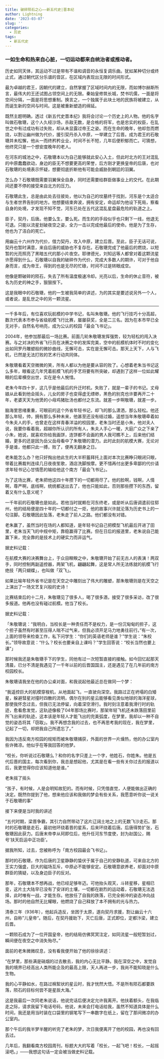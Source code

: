 ```yaml
---
title: 破碎陨石之心——新五代史|晋本纪
author: Lightning
date: '2023-03-07'
slug: ''
categories:
  - 历史
tags:
  - 新五代史
---
```

### 一如生命和热来自心脏，一切运动都来自统治者或推动者。

历史如同天体，其运动不过是带有不谐和调音的永恒复调乐曲。犹如某种切分或终止式，通过朝代区分乐谱的音区，在区域内表现出无限的时间形式。

最为卓越的君王，因朝代的建立，自然掌握了区域时间内的无限，而如博尔赫斯所言，最伟大的王还试图占领空间上的无限。秦始皇修筑长城，焚书坑儒，一面是将空间分隔，一面是将思想重制。换言之，一个独属于此块土地的民族将被建立，从而诞生新的空间与时间。这是被重新塑造的绵延。

既然主题明确，透过《新五代史晋本纪》我将会讨论一个历史上的人物。他的名字叫做石敬瑭，这个人久经沙场，杀敌无数，是合格的将军，也是忠实的权臣，在乱世之中有过成功有过失败，却从未显露过帝王之姿。而在生命的晚年，他却忽而燃烧，以割让幽州做为代价，援引契丹杀入中原，一举建立了后晋。成为君王的石敬瑭并未松懈，他从一而终矜矜业业，时间不长不短，几年后便积郁而亡。可猜想，他终究只是一个想安度晚年的老人。

在河东的城池之中，石敬瑭本以为自己能够就此安心入土，但此时北方的王对混乱的中原蠢蠢欲动，身边的臣无不想要更高的荣誉，后方刚才更换皇帝的后唐，也对石敬瑭的处境表示怀疑，想要彻底折断他有可能会威胁到朝廷的羽翼。

怎么办？石敬瑭既需要羽翼保全自身，同时还需要给群臣做事业上的交代。在此期间还要不停的接受来自北方的压力。

石敬瑭此生，总是由此处去往彼处，他以为自己的坟墓终于找到，河东是个太适合与生者世界告别的地方。他想要结束奔波，拥有安定，命运却为他设下死局，察看自身的处境，才发现不知不觉，河东已处在五代这混乱星盘最危险的轨道之上。

臣子，契丹，后唐。他要么生，要么死。而生的的手段似乎也只剩下一线，他退无可退。只能以流星划破夜空之姿，全力一击以完成他最后的使命。他是为了生存，他也为了洁白的死亡。

用幽云十六州作为代价，借力契丹，攻入中原，建立后晋。至此，臣子无话可说，契丹也暂时满意，来自后唐的威胁也不复存在。石敬瑭完成了他最后的燃烧，以短暂的光亮照亮了黑暗五代的那小片夜空。耶律德光，刘知远等人都曾对着这颗流星许愿得到什么，石敬瑭以自我的破碎作为代价，完成大多数人的期许，可对于他自身而言，成为帝王，得到的也是无尽的忙碌，时间不过是转眼成空。

他像是颗破碎的陨石，失去了所有温度极速冷却。光亮以后，生命的休止音符，被名为历史的神之手，狠狠按下。

这是我眼中的石敬瑭，他的一生被我简单的讲述，为的其实是要述说另外一个人，或者说，是乱世之中的另一颗流星。

---

一千多年后，有位喜欢玩航模的中学书记，名叫朱敬瑭。他的飞行技巧十分高超，数次代表本市参与省级航模飞行比赛，屡屡获奖，全是二三名。因为在本市早已全无对手，自然名号响亮，成为公认的校园「最会飞书记」。

2004年，他参加那最后一场比赛。前面几轮朱敬瑭发挥强势，较为轻松的闯入决赛。与之对决的外省飞行员在决赛之中的发挥完美，空中的航模机体时不时的变化出如同罗丹雕塑般的微妙曲线，无懈可击，实在是无懈可击。那天上天下，人与飞机，已然是无法打败的艺术行动共同体。

朱敬瑭看着天空微微的笑，所有人都以为他是要从容的败了。心想着老朱当书记这么多年，眼看这几年凭着航模飞机的手艺将要有所突破，却遇到了这样一位如此耀眼的后辈横空出世，实在是令人惋惜。

老朱今年四十岁，这几乎是他最后的升迁时机，失败了，就是一辈子的书记。丈母娘从此看到他会摇头，儿女的房子也变得虚无缥缈，黑色的别克也许要再开二十年，老婆天天为他煲的小母鸡猪肚汤也都付之东流。就差一步啊敬瑭，就差一步。

脑海里思绪重重，可眼前的这个外省年轻书记，却飞的那么潇洒，那么轻松。他还那么年轻，帅，拥有那么多种未来，他甚至还没有结过婚，遥想当年朱敬瑭牵着如今朱夫人的手，也曾走在这样青春洋溢的校园里，老朱当时还是小朱，他对夫人说，我要你看着我，超越你所认识的所有人，朱夫人手心一暖，大庭广众之下亲了小朱，她说，就喜欢你给我画饼，连饼都不会画的男人我可瞧不上，后来他们结婚，更多的还是因为岳父岳母看中了朱敬瑭的潜力。此时此刻的航模大赛，无论对手是谁，他都只此一搏，败了，便再无翻身之日。

老朱能怎么办？他只好掏出他此生的大半积蓄拜托上面对本次比赛睁只眼闭只眼，带着比赛裁判连续几日夜夜笙歌，酒店洗脚按摩。更不惜再付出更多卑鄙的代价请求年轻书记心甘情愿的输给他这个南方「最会飞书记」。

为了这场比赛，老朱把他这四十年攒下的一切都用尽了。他的脸啊，钱啊，人情啊，尊严啊，底线啊，统统都送出去了，他也只能如此，否则那些攒下的东西，留着又有什么意义呢？

一千年前的石敬瑭也是如此。若他当时就赖在河东终老，或是听从后唐调遣前往郓州，他的结局便是四十年的一切都付之一炬，他的故事兴许就沦落为历史书上的一句注脚。石敬瑭因此坠落，老朱走了前人之路。他们都没有对错。

老朱赢了，虽然当时在场的人都知道，是年轻书记自己把模型飞机最后开进了田里，老朱当天飞的中规中矩，靠稳赢得了比赛。但在日后的报道里，老朱说自己能赢下来，完全靠的是技术上的硬实力而非运气。

据史料记载：

在航模大赛的决赛舞台上，于众目睽睽之中，朱敬瑭开始了前无古人的表演！两双手，同时控制两副遥控器，两架飞机，翩翩起舞，这是常人所无法练就的航模飞行绝技「两只蝴蝶」，也叫做「双飞」。

如果比喻年轻外省书记是在天空之中雕刻出了伟大的雕塑，那朱敬瑭则是在天空之上演出了一场文艺复兴般的史诗！

比赛结束后的十二月，朱敬瑭见了很多人，喝了很多酒，接受了很多采访，改了很多报道。他再也没有碰过航模。他当了校长。

据史料记载：

「朱敬瑭说：“我明白，当校长是一种责任而不是权力，是一份沉甸甸的担子，这个担子虽然有时甚至压得人喘不过气来，但我必须开足马力地勇往前行。”有一次，上面的领导来检查工作，私下问学生：“你们的英语老师是谁？”学生说：“朱校长。”领导故意说：“什么？校长也要亲自上课吗？”学生回答说：“校长当然也要上课“」

那时候我还是朱敬瑭手下的学生，同他有过一次短暂直接的接触。如今回忆起那天清晨，已分不清是我遇见了一千年以前的后晋国国主，还是遇见了在几年前的南方校园校长。

朱敬瑭请我坐在他的办公桌对面，和我说起他最近总在做同一个梦：

“我遥控巨大的航模穿梭机，从地面起飞，一直驶向深空。我路过正在坍塌的白矮星，躲避彗星对撞时四散的流明，偶尔在别的星云能够看见类似地球的海洋星球，那使我怀念过去，但我已无法停留，向着深空滑行。我时刻注意着我滑行时的轨迹，愈看愈发觉，这轨迹像极了04年那场比赛时，那架年轻飞机还未跌落田里前所飞出来的轨迹，这本该是年轻人才能飞出的完美弧度，在梦里，我却以一种不自觉的姿态将其「窃取」。我不再想念我的过去，也不再思考我的现在，我在梦里，记起了一切，却把我自己所遗忘了。”

我因为违反南方校园的规矩而被朱敬瑭捕获，外面的世界一片燥热，他的办公室内些许微凉。他似乎在等我回答的他梦。

“校长，你听说过石敬瑭么？和你的名字只差上一个字，他姓石，你姓朱。他是五代后晋的国主，每次看到你，我总是想起他，尤其是在看一些有关你过去的报道以后，我更觉得你应该知道他是谁。”

老朱摇了摇头

“孩子，有时候，人是会明知故犯的。而有时候，只凭借直觉，人便能做出正确的决定。既然你提到了他，想来他应该和我做的梦会有些关系，我愿意听你说一说关于石敬瑭的事”

接下来便是当时我的讲述

“五代时期，梁晋争霸，其引力自然带动了这片辽阔土地之上的无数飞沙走石。那时的石敬瑭是走石，最初他环绕着晋的星系，后来环绕着后唐。后唐得势扩张，石敬瑭因此获力。后唐末帝李从珂即位后，他升任河东节度使，封为赵国公，赐号’扶天启运中正功臣’。

据我所知，过去，您被称呼为「南方校园最会飞书记」。

那时的石敬瑭，作为后唐的卫星静静的蛰伏于属于自己的安静轨道，可来自北方的王实力强盛，巨大的磁场互斥，中原必不能够安定。石敬瑭意欲养老，却面对中原群臣的猜疑，以及身边臣子的反对。

那年，石敬瑭本不想再战，他已经足够年迈。可他抬头观天，斗转星移，星相已变，这片土大陆早已没有了安详的土壤，一切都在剧烈的运动着，石敬瑭无法选择，此时唯有一战，才能生存。他放任了自我的跌落，已完全俯冲的姿态冲向战场。那时的他自然无比耀眼，他燃烧了自己释放了本不拥有的光与热力。

清泰三年（936年），他起兵造反，坐困于太原，遂向契丹求援，割让幽云十六州，自称”儿皇帝“。随后，在契丹援助下，灭亡后唐，正式即位，定都汴梁，建立后晋。

一颗陨石成为了一位开国皇帝，他的结局仿佛冥冥注定，如同流星一般短暂划过，瞬间便在夜空之中消失殆尽。”

面前的老朱微微叹息，没有看我便开始了他的徐徐讲述：

“在梦里，那些满是硝烟的过去散去，我的内心无比平静。我在深空之中，发觉自我的境界已经高出人类所能企及的最高上限，天人再进一步，我尚不能知晓是什么生物。

我的心平静如水，在路过棉絮状的星云时，我才恍然大悟。不是所有陨石都要跌落，陨石的目标何尝不是星辰大海。”

这是我最后一次同老朱说话，他说完话后便决定允许我离开。他扶着额头，在我临走之际，请求我留下电话号码，他说，未来会打电话给我，虽然不知道具体是什么时间，我还是用当时装在口袋里的钢笔写下一串数字在纸上，留在了那间微凉的办公室内。

那个午后的我半梦半醒的听完了老朱的梦，次日我便离开了他的校园，再也没有回去过。

几年后，我翻看南方校园周刊，标题大大的写着「校长，一起飞吧！校长，一起摇滚吧。」——我想这句话一定会被当做史料记载。